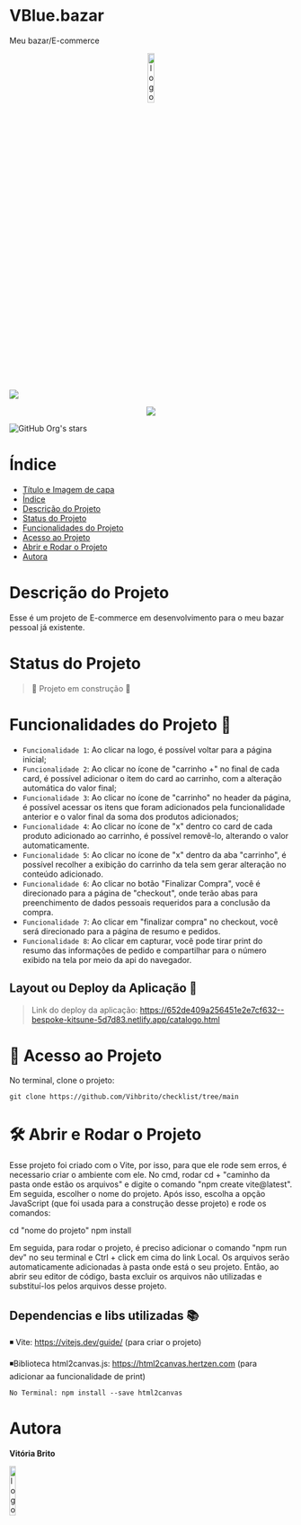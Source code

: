 
# VBlue.bazar

Meu bazar/E-commerce
<p align="center">
<img alt="logo" src="https://github.com/Vihbrito/VBlue.bazar/assets/142455532/fcda9122-48e9-40ed-a554-f5cecb995b83" style="width: 15%;" />
</p> 

<img src="https://img.shields.io/static/v1?label=Netlify&message=deploy&color=blue&style=for-the-badge&logo=netlify"/>

<p align="center">
<img loading="lazy" src="http://img.shields.io/static/v1?label=STATUS&message=EM%20DESENVOLVIMENTO&color=GREEN&style=for-the-badge"/>
</p>

![GitHub Org's stars](https://img.shields.io/github/stars/camilafernanda?style=social)



# Índice 

* [Título e Imagem de capa](#Título-e-Imagem-de-capa)
* [Índice](#índice)
* [Descrição do Projeto](#descrição-do-projeto)
* [Status do Projeto](#status-do-Projeto)
* [Funcionalidades do Projeto](#funcionalidades-do-projeto)
* [Acesso ao Projeto](#acesso-ao-projeto)
* [Abrir e Rodar o Projeto](#abrir-e-rodar-o-projeto)
* [Autora](#autora)


# Descrição do Projeto
Esse é um projeto de E-commerce em desenvolvimento para o meu bazar pessoal já existente.

# Status do Projeto
> :construction: Projeto em construção :construction:

# Funcionalidades do Projeto :hammer: 

- `Funcionalidade 1`: Ao clicar na logo, é possível voltar para a página inicial;
- `Funcionalidade 2`: Ao clicar no ícone de "carrinho +" no final de cada card, é possível adicionar o item do card ao carrinho, com a alteração automática do valor final;
- `Funcionalidade 3`: Ao clicar no ícone de "carrinho" no header da página, é possível acessar os itens que foram adicionados pela funcionalidade anterior e o valor final da soma dos produtos adicionados; 
- `Funcionalidade 4`: Ao clicar no ícone de "x" dentro co card de cada produto adicionado ao carrinho, é possível removê-lo, alterando o valor automaticamente.
- `Funcionalidade 5`:  Ao clicar no ícone de "x" dentro da aba "carrinho", é possível recolher a exibição do carrinho da tela sem gerar alteração no conteúdo adicionado.
- `Funcionalidade 6`: Ao clicar no botão "Finalizar Compra", você é direcionado para a página de "checkout", onde terão abas para preenchimento de dados pessoais requeridos para a conclusão da compra.
- `Funcionalidade 7`: Ao clicar em "finalizar compra" no checkout, você será direcionado para a página de resumo e pedidos.
- `Funcionalidade 8`: Ao clicar em capturar, você pode tirar print do resumo das informações de pedido e compartilhar para o número exibido na tela por meio da api do navegador.

  
## Layout ou Deploy da Aplicação :dash:

> Link do deploy da aplicação:
https://652de409a256451e2e7cf632--bespoke-kitsune-5d7d83.netlify.app/catalogo.html


# 📁 Acesso ao Projeto 

No terminal, clone o projeto: 
```
git clone https://github.com/Vihbrito/checklist/tree/main

```

# 🛠️ Abrir e Rodar o Projeto 

Esse projeto foi criado com o Vite, por isso, para que ele rode sem erros, é necessario criar o ambiente com ele. 
No cmd, rodar cd + "caminho da pasta onde estão os arquivos" e digite o comando "npm create vite@latest". Em seguida, escolher o nome do projeto. Após isso, escolha a opção JavaScript (que foi usada para a construção desse projeto) e rode os comandos:

cd "nome do projeto"
npm install

Em seguida, para rodar o projeto, é preciso adicionar o comando "npm run dev" no seu terminal e Ctrl + click em cima do link Local.
Os arquivos serão automaticamente adicionadas à pasta onde está o seu projeto. Então, ao abrir seu editor de código, basta excluir os arquivos não utilizadas e substituí-los pelos arquivos desse projeto. 

## Dependencias e libs utilizadas :books:
◾ Vite: https://vitejs.dev/guide/  (para criar o projeto)

◾Biblioteca html2canvas.js: https://html2canvas.hertzen.com (para adicionar aa funcionalidade de print) 
 ```
 No Terminal: npm install --save html2canvas

```
# Autora
**Vitória Brito**
<p align="start">
<img alt="logo" src="https://github.com/Vihbrito/VBlue.bazar/assets/142455532/431b3543-17a7-4dc5-a462-b338eb11dacf" style="width: 15%;" />
</p> 
